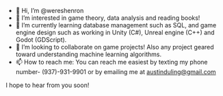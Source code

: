 - 👋 Hi, I’m @wereshenron
- 👀 I’m interested in game theory, data analysis and reading books!
- 🌱 I’m currently learning database management such as SQL, and game engine design such as working in Unity (C#), Unreal engine (C++) and Godot (GDScript). 
- 💞️ I’m looking to collaborate on game projects! Also any project geared toward understanding machine learning algorithms. 
- 📫 How to reach me: You can reach me easiest by texting my phone number- (937)-931-9901 or by emailing me at austinduling@gmail.com

I hope to hear from you soon!
